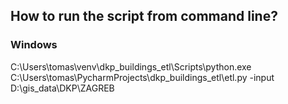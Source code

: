 ## How to run the script from command line?
### Windows

C:\Users\tomas\venv\dkp_buildings_etl\Scripts\python.exe C:\Users\tomas\PycharmProjects\dkp_buildings_etl\etl.py -input D:\gis_data\DKP\ZAGREB
